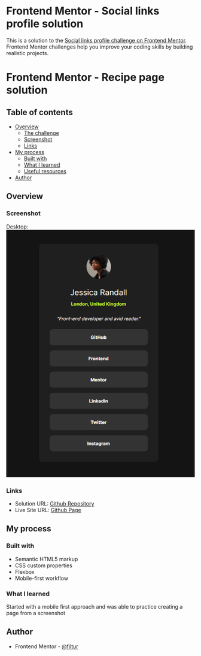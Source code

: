 # Frontend Mentor - Social links profile solution

This is a solution to the [Social links profile challenge on Frontend Mentor](https://www.frontendmentor.io/challenges/social-links-profile-UG32l9m6dQ). Frontend Mentor challenges help you improve your coding skills by building realistic projects.

# Frontend Mentor - Recipe page solution

## Table of contents

- [Overview](#overview)
  - [The challenge](#the-challenge)
  - [Screenshot](#screenshot)
  - [Links](#links)
- [My process](#my-process)
  - [Built with](#built-with)
  - [What I learned](#what-i-learned)
  - [Useful resources](#useful-resources)
- [Author](#author)

## Overview

### Screenshot

Desktop:
![](./social-media.png)

### Links

- Solution URL: [Github Repository](https://github.com/filtur/FrontEndMentor-SocialMediaProfile)
- Live Site URL: [Github Page](https://filtur.github.io/FrontEndMentor-SocialMediaProfile/)

## My process

### Built with

- Semantic HTML5 markup
- CSS custom properties
- Flexbox
- Mobile-first workflow

### What I learned

Started with a mobile first approach and was able to practice creating a page from a screenshot

## Author

- Frontend Mentor - [@filtur](https://www.frontendmentor.io/profile/filtur)
